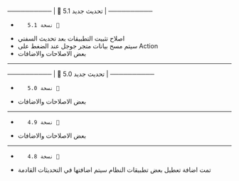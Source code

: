   ────────── | 🔔 تحديث جديد 5.1 |  ──────────
  -        نسخة 5.1 📢
- اصلاح تثبيت التطبيقات بعد تحديث السفتي
- سيتم مسح بيانات متجر جوجل عند الضغط على Action
- بعض الاصلاحات والاضافات
-     --------------
 
  ────────── | 🔔 تحديث جديد 5.0 |  ──────────
  -        نسخة 5.0 📢
- بعض الاصلاحات والاضافات
-     --------------
 
-        نسخة 4.9 📢
- بعض الاصلاحات والاضافات
-     --------------
-        نسخة 4.8 📢
- تمت اضافة تعطيل بعض تطبيقات النظام سيتم اضافتها في التحديثات القادمة
